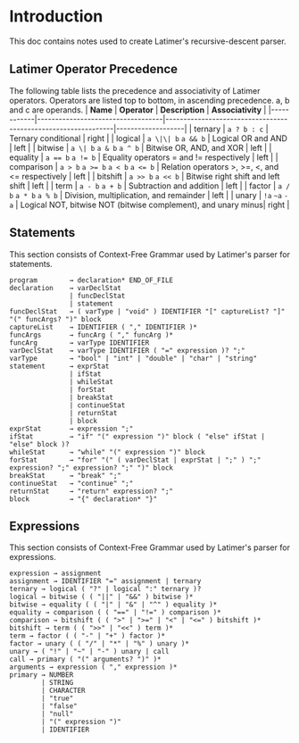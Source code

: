 # Introduction
This doc contains notes used to create Latimer's recursive-descent parser.

## Latimer Operator Precedence
The following table lists the precedence and associativity of Latimer operators. Operators are listed top to bottom, in ascending precedence. a, b and c are operands.
| **Name**   | **Operator**                      | **Description**                                               | **Associativity** |
|------------|-----------------------------------|---------------------------------------------------------------|-------------------|
| ternary    | `a ? b : c`                       | Ternary conditional                                           | right             |
| logical    | `a \|\| b` `a && b`               | Logical OR and AND                                            | left              |
| bitwise    | `a \| b` `a & b` `a ^ b`          | Bitwise OR, AND, and XOR                                      | left              |
| equality   | `a == b` `a != b`                 | Equality operators = and != respectively                      | left              |
| comparison | `a > b` `a >= b` `a < b` `a <= b` | Relation operators >, >=, <, and <= respectively              | left              |
| bitshift   | `a >> b` `a << b`                 | Bitwise right shift and left shift                            | left              |
| term       | `a - b` `a + b`                   | Subtraction and addition                                      | left              |
| factor     | `a / b` `a * b` `a % b`           | Division, multiplication, and remainder                       | left              |
| unary      | `!a` `~a` `-a`                    | Logical NOT, bitwise NOT (bitwise complement), and unary minus| right             |

## Statements
This section consists of Context-Free Grammar used by Latimer's parser for statements.
```
program        → declaration* END_OF_FILE
declaration    → varDeclStat
               | funcDeclStat
               | statement
funcDeclStat   → ( varType | "void" ) IDENTIFIER "[" captureList? "]" "(" funcArgs? ")" block
captureList    → IDENTIFIER ( "," IDENTIFIER )*
funcArgs       → funcArg ( "," funcArg )*
funcArg        → varType IDENTIFIER
varDeclStat    → varType IDENTIFIER ( "=" expression )? ";"
varType        → "bool" | "int" | "double" | "char" | "string"
statement      → exprStat
               | ifStat
               | whileStat
               | forStat
               | breakStat
               | continueStat
               | returnStat
               | block
exprStat       → expression ";"
ifStat         → "if" "(" expression ")" block ( "else" ifStat | "else" block )?
whileStat      → "while" "(" expression ")" block
forStat        → "for" "(" ( varDeclStat | exprStat | ";" ) ";" expression? ";" expression? ";" ")" block
breakStat      → "break" ";"
continueStat   → "continue" ";"
returnStat     → "return" expression? ";"
block          → "{" declaration* "}"
```

## Expressions
This section consists of Context-Free Grammar used by Latimer's parser for expressions.

```
expression → assignment
assignment → IDENTIFIER "=" assignment | ternary
ternary → logical ( "?" | logical ":" ternary )?
logical → bitwise ( ( "||" | "&&" ) bitwise )*
bitwise → equality ( ( "|" | "&" | "^" ) equality )*
equality → comparison ( ( "==" | "!=" ) comparison )*
comparison → bitshift ( ( ">" | ">=" | "<" | "<=" ) bitshift )*
bitshift → term ( ( ">>" | "<<" ) term )*
term → factor ( ( "-" | "+" ) factor )*
factor → unary ( ( "/" | "*" | "%" ) unary )*
unary → ( "!" | "~" | "-" ) unary | call
call → primary ( "(" arguments? ")" )*
arguments → expression ( "," expression )*
primary → NUMBER
        | STRING
        | CHARACTER
        | "true"
        | "false"
        | "null"
        | "(" expression ")"
        | IDENTIFIER
```
